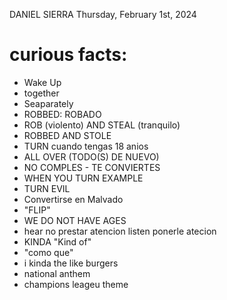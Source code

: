 DANIEL SIERRA
Thursday, February 1st, 2024

# curious facts:
- Wake Up
- together
- Seaparately
- ROBBED: ROBADO
- ROB (violento) AND STEAL (tranquilo)
- ROBBED AND STOLE
- TURN cuando tengas 18 anios
- ALL  OVER (TODO(S) DE NUEVO)
- NO COMPLES -  TE CONVIERTES
- WHEN YOU TURN EXAMPLE
- TURN EVIL
- Convertirse en Malvado
- "FLIP"
- WE DO NOT HAVE AGES
- hear no prestar atencion listen ponerle atecion
- KINDA "Kind of" 
- "como que"
- i kinda the like burgers
- national anthem
- champions leageu theme